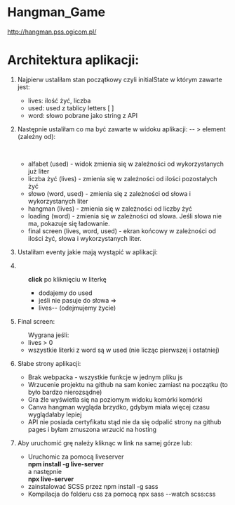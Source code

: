 # Hangman_Game

http://hangman.pss.ogicom.pl/

<h1>Architektura aplikacji:</h1>
<ol>
<li>
  <p>Najpierw ustaliłam stan początkowy czyli initialState w którym zawarte jest:</p>
</li>
    <ul>
        <li>lives: ilość żyć, liczba </li>
        <li>used: used z tablicy letters [ ]</li>
        <li>word: słowo pobrane jako string z API</li>
    </ul>
<li>
   <p>Następnie ustaliłam co ma być zawarte w widoku aplikacji: -- > element (zależny od):</p>
  <br>
  </li>
    <ul>
        <li>alfabet (used) - widok zmienia się w zależności od wykorzystanych już liter</li>
        <li>liczba żyć (lives) - zmienia się w zależności od ilości pozostałych żyć </li>
        <li>słowo (word, used) - zmienia się z zależności od słowa i wykorzystanych liter</li>
        <li>hangman (lives) -  zmienia się w zależności od liczby żyć </li>
        <li>loading (word) - zmienia się w zależności od słowa. Jeśli słowa nie ma, pokazuje się ładowanie.</li>
        <li>final screen (lives, word, used) - ekran końcowy w zależności od ilości żyć, słowa i wykorzystanych liter.</li>
    </ul>
<li>
   <p>Ustaliłam eventy jakie mają wystąpić w aplikacji:</p>
</li>
<li>
 <ul>
  <p>
    <b>click</b> 
    po kliknięciu w literkę</p>
  </li>
      <ul>
 <li>dodajemy do used</li>
  <li>jeśli nie pasuje do słowa =></li>
   <li>lives-- (odejmujemy życie)</li>
    </ul>
</ul>
<li>
   <p>Final screen:</p></li>

<ul> Wygrana jeśli:
    <li>lives > 0</li>
    <li>wszystkie literki z word są w used (nie licząc pierwszej i ostatniej)</li>
</ul>

<li> 
  <p>Słabe strony aplikacji:</p>
</li>
 <ul>
    <li>Brak webpacka - wszystkie funkcje w jednym pliku js  </li>
    <li>Wrzucenie projektu na github na sam koniec zamiast na początku (to było bardzo nierozsądne) </li>
    <li>Gra źle wyświetla się na poziomym widoku komórki komórki </li>
    <li>Canva hangman wygląda brzydko, gdybym miała więcej czasu wyglądałaby lepiej</li>
    <li>API nie posiada certyfikatu stąd nie da się odpalić strony na github pages i byłam zmuszona wrzucić na hosting</li>
 </ul>

 <li> 
  <p>Aby uruchomić grę należy kliknąc w link na samej górze lub:</p>
</li>
 <ul>
    <li>Uruchomic za pomocą liveserver 
        <br> <b>npm install -g live-server</b> 
        <br>a następnie 
        <br> <b>npx live-server </b> 
    </li>
    <li>zainstalować SCSS przez npm install -g sass</li>
    <li>Kompilacja do folderu css za pomocą npx sass --watch scss:css </li>
    
 </ul>
</ol>
